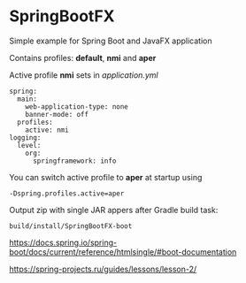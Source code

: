 # SpringBootFX
Simple example for Spring Boot and JavaFX application

Contains profiles: **default**, **nmi** and **aper**

Active profile **nmi** sets in *application.yml*
```
spring:
  main:
    web-application-type: none
    banner-mode: off
  profiles:
    active: nmi
logging:
  level:
    org:
      springframework: info
  ```
  
  You can switch active profile to **aper** at startup using 
  ```
  -Dspring.profiles.active=aper
  ```
  
  Output zip with single JAR appers after Gradle build task:
  ```
  build/install/SpringBootFX-boot
  ```
https://docs.spring.io/spring-boot/docs/current/reference/htmlsingle/#boot-documentation

https://spring-projects.ru/guides/lessons/lesson-2/
